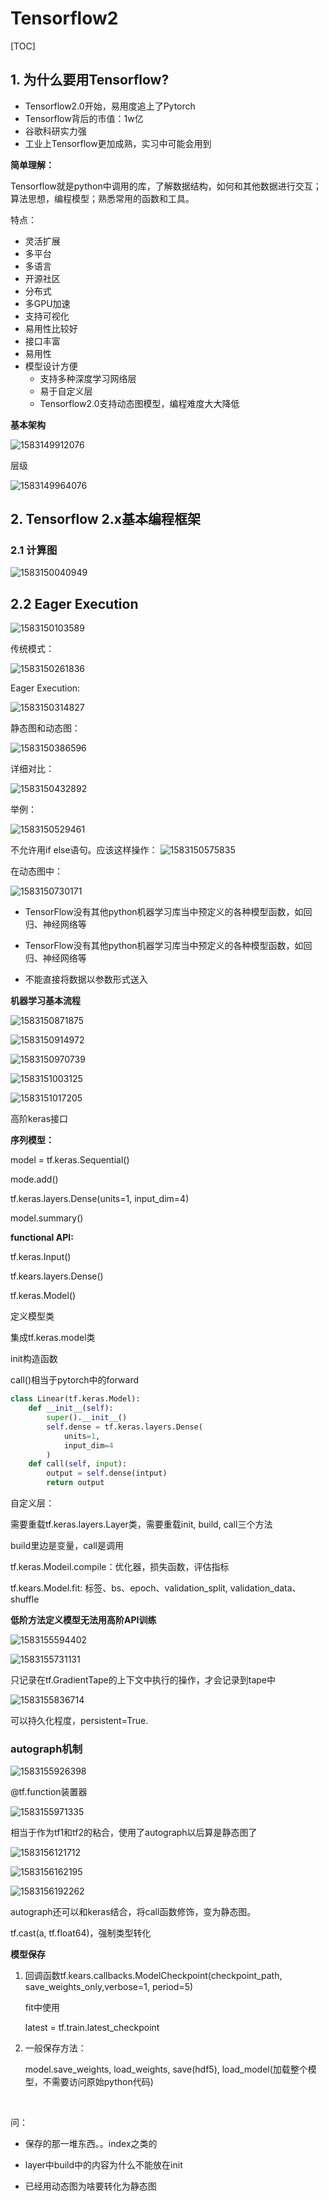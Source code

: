 # Tensorflow2

[TOC]

## 1. 为什么要用Tensorflow?

- Tensorflow2.0开始，易用度追上了Pytorch
- Tensorflow背后的市值：1w亿
- 谷歌科研实力强
- 工业上Tensorflow更加成熟，实习中可能会用到

**简单理解：**

Tensorflow就是python中调用的库，了解数据结构，如何和其他数据进行交互；算法思想，编程模型；熟悉常用的函数和工具。

特点：

- 灵活扩展
- 多平台
- 多语言
- 开源社区
- 分布式
- 多GPU加速
- 支持可视化
- 易用性比较好
- 接口丰富
- 易用性
- 模型设计方便
    - 支持多种深度学习网络层
    - 易于自定义层
    - Tensorflow2.0支持动态图模型，编程难度大大降低

**基本架构**

![1583149912076](1583149912076.png)



层级

![1583149964076](1583149964076.png)

## 2. Tensorflow 2.x基本编程框架

### 2.1 计算图

![1583150040949](1583150040949.png)

## 2.2 Eager Execution

![1583150103589](1583150103589.png)

传统模式：

![1583150261836](1583150261836.png)



Eager Execution:

![1583150314827](1583150314827.png)

静态图和动态图：

![1583150386596](1583150386596.png)

详细对比：

![1583150432892](1583150432892.png)

举例：

![1583150529461](1583150529461.png)

不允许用if else语句。应该这样操作：
![1583150575835](1583150575835.png)

在动态图中：

![1583150730171](1583150730171.png)

- TensorFlow没有其他python机器学习库当中预定义的各种模型函数，如回归、神经网络等

- TensorFlow没有其他python机器学习库当中预定义的各种模型函数，如回归、神经网络等

- 不能直接将数据以参数形式送入

    



**机器学习基本流程**

![1583150871875](1583150871875.png)



![1583150914972](1583150914972.png)

![1583150970739](1583150970739.png)

![1583151003125](1583151003125.png)

![1583151017205](1583151017205.png)

高阶keras接口

**序列模型：**

model = tf.keras.Sequential()

mode.add()

tf.keras.layers.Dense(units=1, input_dim=4)

model.summary()

**functional API:**

tf.keras.Input()

tf.kears.layers.Dense()

tf.keras.Model()

定义模型类

集成tf.keras.model类

init构造函数

call()相当于pytorch中的forward

```python
class Linear(tf.keras.Model):
	def __init__(self):
		super().__init__()
		self.dense = tf.keras.layers.Dense(
			units=1,
			input_dim=4
		)
	def call(self, input):
		output = self.dense(intput)
		return output
```

自定义层：

需要重载tf.keras.layers.Layer类，需要重载init, build, call三个方法

build里边是变量，call是调用

tf.keras.Modeil.compile：优化器，损失函数，评估指标

tf.kears.Model.fit: 标签、bs、epoch、validation_split, validation_data、shuffle



**低阶方法定义模型无法用高阶API训练**

![1583155594402](1583155594402.png)



![1583155731131](1583155731131.png)

只记录在tf.GradientTape的上下文中执行的操作，才会记录到tape中

![1583155836714](1583155836714.png)

可以持久化程度，persistent=True.



### autograph机制

![1583155926398](1583155926398.png)

@tf.function装置器

![1583155971335](1583155971335.png)

相当于作为tf1和tf2的粘合，使用了autograph以后算是静态图了

![1583156121712](1583156121712.png)

![1583156162195](1583156162195.png)

![1583156192262](1583156192262.png)

autograph还可以和keras结合，将call函数修饰，变为静态图。

tf.cast(a, tf.float64)，强制类型转化

**模型保存**

1. 回调函数tf.kears.callbacks.ModelCheckpoint(checkpoint_path, save_weights_only,verbose=1, period=5)

    fit中使用

    latest = tf.train.latest_checkpoint

2. 一般保存方法：

    model.save_weights, load_weights, save(hdf5), load_model(加载整个模型，不需要访问原始python代码)

    



​    



问：

- 保存的那一堆东西。。index之类的

- layer中build中的内容为什么不能放在init
- 已经用动态图为啥要转化为静态图


